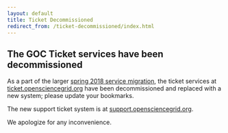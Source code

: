 ```yaml
---
layout: default
title: Ticket Decommissioned
redirect_from: /ticket-decommissioned/index.html
---
```


The GOC Ticket services have been decommissioned
---------------------------------------------------

As a part of the larger [spring 2018 service migration](https://opensciencegrid.org/technology/policy/service-migrations-spring-2018/),
the ticket services at [ticket.opensciencegrid.org](https://ticket.opensciencegrid.org) have
been decommissioned and replaced with a new system; please update your bookmarks.

The new support ticket system is at [support.opensciencegrid.org](https://support.opensciencegrid.org).

We apologize for any inconvenience.
